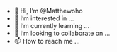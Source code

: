 - 👋 Hi, I’m @Matthewoho
- 👀 I’m interested in ...
- 🌱 I’m currently learning ...
- 💞️ I’m looking to collaborate on ...
- 📫 How to reach me ...

<!---
Matthewoho/Matthewoho is a ✨ special ✨ repository because its `README.md` (this file) appears on your GitHub profile.
You can click the Preview link to take a look at your changes.
--->
